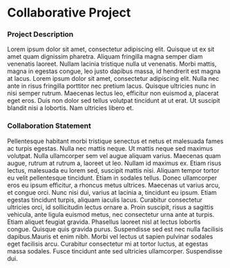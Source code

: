 # Collaborative Project



### Project Description

Lorem ipsum dolor sit amet, consectetur adipiscing elit. Quisque ut ex sit amet quam dignissim pharetra. Aliquam fringilla magna semper diam venenatis laoreet. Nullam lacinia tristique nulla ut venenatis. Morbi mattis, magna in egestas congue, leo justo dapibus massa, id hendrerit est magna at lacus. Lorem ipsum dolor sit amet, consectetur adipiscing elit. Nulla nec ante in risus fringilla porttitor nec pretium lacus. Quisque ultricies nunc in nisi semper rutrum. Maecenas lectus leo, efficitur non euismod a, placerat eget eros. Duis non dolor sed tellus volutpat tincidunt at ut erat. Ut suscipit blandit nisi a lobortis. Nam ultricies libero et.

### Collaboration Statement

Pellentesque habitant morbi tristique senectus et netus et malesuada fames ac turpis egestas. Nulla nec mattis neque. Ut mattis neque sed maximus volutpat. Nulla ullamcorper sem vel augue aliquam varius. Maecenas quam augue, rutrum at rutrum a, laoreet ut leo. Nullam id maximus ex. Etiam risus lectus, malesuada eu lorem sed, suscipit mattis nisi. Aliquam tempor tortor eu velit pellentesque tincidunt. Etiam in sodales tellus. Donec ullamcorper eros eu ipsum efficitur, a rhoncus metus ultrices. Maecenas ut varius arcu, et congue orci. Nunc nisi dui, varius at lacinia a, tincidunt eu ipsum. Etiam egestas tincidunt turpis, aliquam iaculis lacus. Curabitur consectetur ultricies orci, id sollicitudin lectus ornare a. Proin suscipit, risus a sagittis vehicula, ante ligula euismod metus, nec consectetur urna ante at turpis. Etiam aliquet feugiat gravida. Phasellus laoreet nisl at lectus lobortis congue. Quisque quis gravida purus. Suspendisse sed est nec nulla facilisis dapibus.Mauris et enim nibh. Morbi vel lectus ut sapien pulvinar sodales eget facilisis arcu. Curabitur consectetur mi at tortor luctus, at egestas massa sodales. Fusce tincidunt ante sed ultricies ullamcorper. Suspendisse dui.
